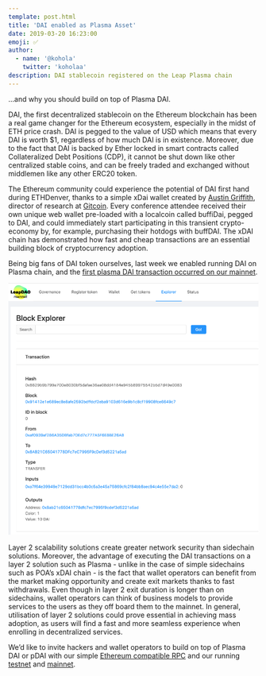 ```yaml
---
template: post.html
title: 'DAI enabled as Plasma Asset'
date: 2019-03-20 16:23:00
emoji: ✅
author:
  - name: '@kohola'
    twitter: 'koholaa'
description: DAI stablecoin registered on the Leap Plasma chain
---
```


...and why you should build on top of Plasma DAI.

DAI, the first decentralized stablecoin on the Ethereum blockchain has been a real game changer for the Ethereum ecosystem, especially in the midst of ETH price crash. DAI is pegged to the value of USD which means that every DAI is worth \$1, regardless of how much DAI is in existence. Moreover, due to the fact that DAI is backed by Ether locked in smart contracts called Collateralized Debt Positions (CDP), it cannot be shut down like other centralized stable coins, and can be freely traded and exchanged without middlemen like any other ERC20 token.

The Ethereum community could experience the potential of DAI first hand during ETHDenver, thanks to a simple xDai wallet created by [Austin Griffith](https://github.com/austintgriffith/burner-wallet), director of research at [Gitcoin](https://gitcoin.co/). Every conference attendee received their own unique web wallet pre-loaded with a localcoin called buffiDai, pegged to DAI, and could immediately start participating in this transient crypto-economy by, for example, purchasing their hotdogs with buffDAI. The xDAI chain has demonstrated how fast and cheap transactions are an essential building block of cryptocurrency adoption.

Being big fans of DAI token ourselves, last week we enabled running DAI on Plasma chain, and the [first plasma DAI transaction occurred on our mainnet](https://twitter.com/leapdao/status/1105791584531087360).

<img src="/img/blog/daiTx.png" alt="Plasma Roadmap">

Layer 2 scalability solutions create greater network security than sidechain solutions. Moreover, the advantage of executing the DAI transactions on a layer 2 solution such as Plasma - unlike in the case of simple sidechains such as POA’s xDAI chain - is the fact that wallet operators can benefit from the market making opportunity and create exit markets thanks to fast withdrawals. Even though in layer 2 exit duration is longer than on sidechains, wallet operators can think of business models to provide services to the users as they off board them to the mainnet. In general, utilisation of layer 2 solutions could prove essential in achieving mass adoption, as users will find a fast and more seamless experience when enrolling in decentralized services.

We’d like to invite hackers and wallet operators to build on top of Plasma DAI or pDAI with our simple [Ethereum compatible RPC](https://docs.leapdao.org/json-rpc/web3.eth/) and our running [testnet](https://testnet.leapdao.org) and [mainnet](https://mainnet.leapdao.org).
